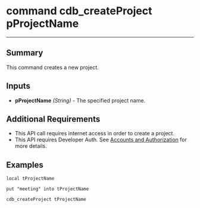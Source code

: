 # command cdb_createProject pProjectName
---
## Summary
This command creates a new project.

## Inputs
* **pProjectName** *(String)* - The specified project name.

## Additional Requirements
* This API call requires internet access in order to create a project.
* This API requires Developer Auth. See [Accounts and Authorization](AddingUsers.md) for more details.

## Examples
```livecodeserver
local tProjectName

put "meeting" into tProjectName

cdb_createProject tProjectName
```